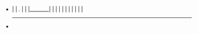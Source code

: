 *
    |        |    .
    |        |
    |________|    |
    |        |    |
    |        |    |
    |        |    |

  ____________________

*
